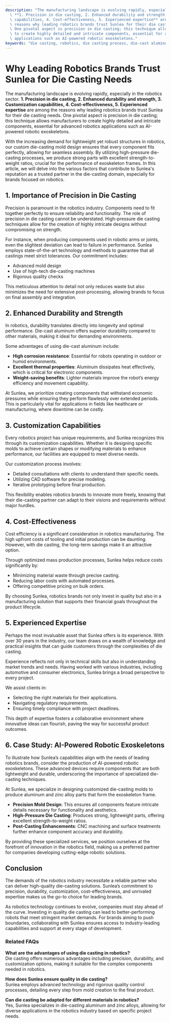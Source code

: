 ```yaml
---
description: "The manufacturing landscape is evolving rapidly, especially in the robotics sector.\
  \ **1. Precision in die casting, 2. Enhanced durability and strength, 3. Customization\
  \ capabilities, 4. Cost-effectiveness, 5. Experienced expertise** are among the\
  \ reasons why leading robotics brands trust Sunlea for their die casting needs.\
  \ One pivotal aspect is precision in die casting; this technique allows manufacturers\
  \ to create highly detailed and intricate components, essential for advanced robotics\
  \ applications such as AI-powered robotic exoskeletons."
keywords: "die casting, robotics, die casting process, die-cast aluminum"
---
```

# Why Leading Robotics Brands Trust Sunlea for Die Casting Needs

The manufacturing landscape is evolving rapidly, especially in the robotics sector. **1. Precision in die casting, 2. Enhanced durability and strength, 3. Customization capabilities, 4. Cost-effectiveness, 5. Experienced expertise** are among the reasons why leading robotics brands trust Sunlea for their die casting needs. One pivotal aspect is precision in die casting; this technique allows manufacturers to create highly detailed and intricate components, essential for advanced robotics applications such as AI-powered robotic exoskeletons.

With the increasing demand for lightweight yet robust structures in robotics, our custom die-casting mold design ensures that every component fits perfectly, allowing for seamless assembly. By utilizing high-pressure die-casting processes, we produce strong parts with excellent strength-to-weight ratios, crucial for the performance of exoskeleton frames. In this article, we will delve into the various factors that contribute to Sunlea's reputation as a trusted partner in the die-casting domain, especially for brands focused on robotics.

## **1. Importance of Precision in Die Casting**

Precision is paramount in the robotics industry. Components need to fit together perfectly to ensure reliability and functionality. The role of precision in die casting cannot be understated. High-pressure die casting techniques allow for the creation of highly intricate designs without compromising on strength.

For instance, when producing components used in robotic arms or joints, even the slightest deviation can lead to failure in performance. Sunlea employs state-of-the-art technology and methods to guarantee that all castings meet strict tolerances. Our commitment includes:

- Advanced mold design
- Use of high-tech die-casting machines 
- Rigorous quality checks

This meticulous attention to detail not only reduces waste but also minimizes the need for extensive post-processing, allowing brands to focus on final assembly and integration.

## **2. Enhanced Durability and Strength**

In robotics, durability translates directly into longevity and optimal performance. Die-cast aluminum offers superior durability compared to other materials, making it ideal for demanding environments. 

Some advantages of using die-cast aluminum include:

- **High corrosion resistance**: Essential for robots operating in outdoor or humid environments.
- **Excellent thermal properties**: Aluminum dissipates heat effectively, which is critical for electronic components.
- **Weight-saving benefits**: Lighter materials improve the robot’s energy efficiency and movement capability.

At Sunlea, we prioritize creating components that withstand economic pressures while ensuring they perform flawlessly over extended periods. This is particularly vital for applications in fields like healthcare or manufacturing, where downtime can be costly.

## **3. Customization Capabilities**

Every robotics project has unique requirements, and Sunlea recognizes this through its customization capabilities. Whether it is designing specific molds to achieve certain shapes or modifying materials to enhance performance, our facilities are equipped to meet diverse needs.

Our customization process involves:

- Detailed consultations with clients to understand their specific needs.
- Utilizing CAD software for precise modeling.
- Iterative prototyping before final production.

This flexibility enables robotics brands to innovate more freely, knowing that their die-casting partner can adapt to their visions and requirements without major hurdles.

## **4. Cost-Effectiveness**

Cost efficiency is a significant consideration in robotics manufacturing. The high upfront costs of tooling and initial production can be daunting. However, with die casting, the long-term savings make it an attractive option.

Through optimized mass production processes, Sunlea helps reduce costs significantly by:

- Minimizing material waste through precise casting.
- Reducing labor costs with automated processes.
- Offering competitive pricing on bulk orders.

By choosing Sunlea, robotics brands not only invest in quality but also in a manufacturing solution that supports their financial goals throughout the product lifecycle.

## **5. Experienced Expertise**

Perhaps the most invaluable asset that Sunlea offers is its experience. With over 30 years in the industry, our team draws on a wealth of knowledge and practical insights that can guide customers through the complexities of die casting.

Experience reflects not only in technical skills but also in understanding market trends and needs. Having worked with various industries, including automotive and consumer electronics, Sunlea brings a broad perspective to every project.

We assist clients in:

- Selecting the right materials for their applications.
- Navigating regulatory requirements.
- Ensuring timely compliance with project deadlines.

This depth of expertise fosters a collaborative environment where innovative ideas can flourish, paving the way for successful product outcomes.

## **6. Case Study: AI-Powered Robotic Exoskeletons**

To illustrate how Sunlea’s capabilities align with the needs of leading robotics brands, consider the production of AI-powered robotic exoskeletons. These advanced devices require components that are both lightweight and durable, underscoring the importance of specialized die-casting techniques.

At Sunlea, we specialize in designing customized die-casting molds to produce aluminum and zinc alloy parts that form the exoskeleton frame. 

- **Precision Mold Design**: This ensures all components feature intricate details necessary for functionality and aesthetics.
- **High-Pressure Die Casting**: Produces strong, lightweight parts, offering excellent strength-to-weight ratios.
- **Post-Casting Enhancements**: CNC machining and surface treatments further enhance component accuracy and durability.

By providing these specialized services, we position ourselves at the forefront of innovation in the robotics field, making us a preferred partner for companies developing cutting-edge robotic solutions.

## **Conclusion**

The demands of the robotics industry necessitate a reliable partner who can deliver high-quality die-casting solutions. Sunlea’s commitment to precision, durability, customization, cost-effectiveness, and unrivaled expertise makes us the go-to choice for leading brands.

As robotics technology continues to evolve, companies must stay ahead of the curve. Investing in quality die casting can lead to better-performing robots that meet stringent market demands. For brands aiming to push boundaries, collaborating with Sunlea ensures access to industry-leading capabilities and support at every stage of development.

### Related FAQs

**What are the advantages of using die casting in robotics?**  
Die casting offers numerous advantages including precision, durability, and customization options, making it suitable for the complex components needed in robotics.

**How does Sunlea ensure quality in die casting?**  
Sunlea employs advanced technology and rigorous quality control processes, detailing every step from mold creation to the final product.

**Can die casting be adapted for different materials in robotics?**  
Yes, Sunlea specializes in die-casting aluminum and zinc alloys, allowing for diverse applications in the robotics industry based on specific project needs.
